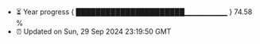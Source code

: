 - ⏳ Year progress { ██████████████████████▁▁▁▁▁▁▁▁ } 74.58 %
- ⏰ Updated on Sun, 29 Sep 2024 23:19:50 GMT

